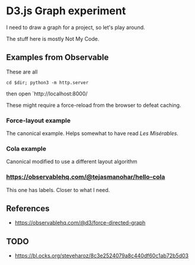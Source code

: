 # D3.js Graph experiment

I need to draw a graph for a project, so let's play around.

The stuff here is mostly Not My Code.

## Examples from Observable

These are all

    cd $dir; python3 -m http.server

then open `http://localhost:8000/

These might require a force-reload from the browser to defeat caching.

### Force-layout example

The canonical example. Helps somewhat to have read _Les Misérables._

### Cola example

Canonical modified to use a different layout algorithm

### https://observablehq.com/@tejasmanohar/hello-cola

This one has labels. Closer to what I need.

## References

* https://observablehq.com/@d3/force-directed-graph

## TODO

* https://bl.ocks.org/steveharoz/8c3e2524079a8c440df60c1ab72b5d03


